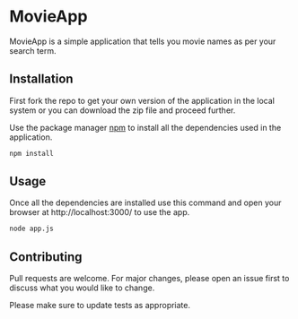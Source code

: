 # MovieApp

MovieApp is a simple application that tells you movie names as per your search term.



## Installation

First fork the repo to get your own version of the application in the local system or you can download the zip file and proceed further.

Use the package manager [npm](https://www.npmjs.com/) to install all the dependencies used in the application.

```bash
npm install 
```

## Usage

Once all the dependencies are installed use this command and open your browser at http://localhost:3000/ to use the app.

```python
node app.js
```

## Contributing

Pull requests are welcome. For major changes, please open an issue first to discuss what you would like to change.

Please make sure to update tests as appropriate.
